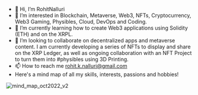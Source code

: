 - 👋 Hi, I’m RohitNalluri
- 👀 I’m interested in Blockchain, Metaverse, Web3, NFTs, Cryptocurrency, Web3 Gaming, Physibles, Cloud, DevOps and Coding.
- 🌱 I’m currently learning how to create Web3 applications using Solidity (ETH) and on the XRPL.
- 💞️ I’m looking to collaborate on decentralized apps and metaverse content. I am currently developing a series of NFTs to display and share on the XRP Ledger, as well as ongoing collaboration with an NFT Project to turn them into #physibles using 3D Printing.
- 📫 How to reach me rohit.k.nalluri@gmail.com
- Here's a mind map of all my skills, interests, passions and hobbies!

![mind_map_oct2022_v2](https://user-images.githubusercontent.com/10972267/199083992-b16dda45-10f5-4f80-8747-cfdf406d5d58.png)

<!---
RohitNalluri/RohitNalluri is a ✨ special ✨ repository because its `README.md` (this file) appears on your GitHub profile.
You can click the Preview link to take a look at your changes.
--->
